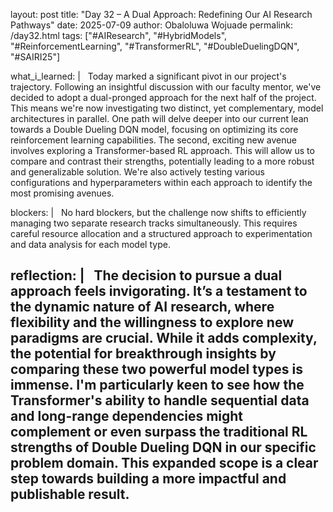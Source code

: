 layout: post
title: "Day 32 – A Dual Approach: Redefining Our AI Research Pathways"
date: 2025-07-09
author: Obaloluwa Wojuade
permalink: /day32.html
tags: ["#AIResearch", "#HybridModels", "#ReinforcementLearning", "#TransformerRL", "#DoubleDuelingDQN", "#SAIRI25"]

what_i_learned: |
  Today marked a significant pivot in our project's trajectory. Following an insightful discussion with our faculty mentor, we've decided to adopt a dual-pronged approach for the next half of the project. This means we're now investigating two distinct, yet complementary, model architectures in parallel. One path will delve deeper into our current lean towards a Double Dueling DQN model, focusing on optimizing its core reinforcement learning capabilities. The second, exciting new avenue involves exploring a Transformer-based RL approach. This will allow us to compare and contrast their strengths, potentially leading to a more robust and generalizable solution. We're also actively testing various configurations and hyperparameters within each approach to identify the most promising avenues.

blockers: |
  No hard blockers, but the challenge now shifts to efficiently managing two separate research tracks simultaneously. This requires careful resource allocation and a structured approach to experimentation and data analysis for each model type.

reflection: |   The decision to pursue a dual approach feels invigorating. It’s a testament to the dynamic nature of AI research, where flexibility and the willingness to explore new paradigms are crucial. While it adds complexity, the potential for breakthrough insights by comparing these two powerful model types is immense. I'm particularly keen to see how the Transformer's ability to handle sequential data and long-range dependencies might complement or even surpass the traditional RL strengths of Double Dueling DQN in our specific problem domain. This expanded scope is a clear step towards building a more impactful and publishable result.
---
